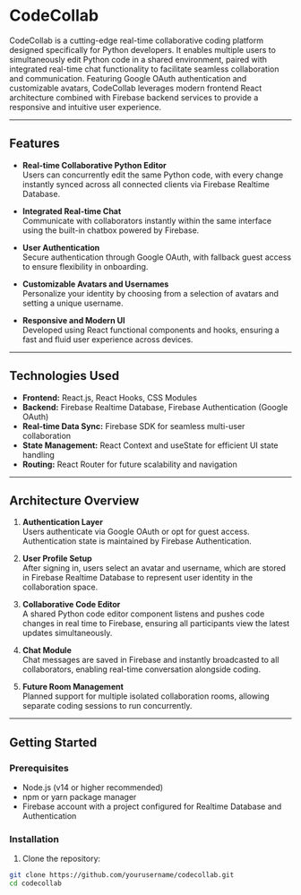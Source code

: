 # CodeCollab

CodeCollab is a cutting-edge real-time collaborative coding platform designed specifically for Python developers. It enables multiple users to simultaneously edit Python code in a shared environment, paired with integrated real-time chat functionality to facilitate seamless collaboration and communication. Featuring Google OAuth authentication and customizable avatars, CodeCollab leverages modern frontend React architecture combined with Firebase backend services to provide a responsive and intuitive user experience.

---

## Features

- **Real-time Collaborative Python Editor**  
  Users can concurrently edit the same Python code, with every change instantly synced across all connected clients via Firebase Realtime Database.

- **Integrated Real-time Chat**  
  Communicate with collaborators instantly within the same interface using the built-in chatbox powered by Firebase.

- **User Authentication**  
  Secure authentication through Google OAuth, with fallback guest access to ensure flexibility in onboarding.

- **Customizable Avatars and Usernames**  
  Personalize your identity by choosing from a selection of avatars and setting a unique username.

- **Responsive and Modern UI**  
  Developed using React functional components and hooks, ensuring a fast and fluid user experience across devices.

---

## Technologies Used

- **Frontend:** React.js, React Hooks, CSS Modules  
- **Backend:** Firebase Realtime Database, Firebase Authentication (Google OAuth)  
- **Real-time Data Sync:** Firebase SDK for seamless multi-user collaboration  
- **State Management:** React Context and useState for efficient UI state handling  
- **Routing:** React Router for future scalability and navigation  

---

## Architecture Overview

1. **Authentication Layer**  
   Users authenticate via Google OAuth or opt for guest access. Authentication state is maintained by Firebase Authentication.

2. **User Profile Setup**  
   After signing in, users select an avatar and username, which are stored in Firebase Realtime Database to represent user identity in the collaboration space.

3. **Collaborative Code Editor**  
   A shared Python code editor component listens and pushes code changes in real time to Firebase, ensuring all participants view the latest updates simultaneously.

4. **Chat Module**  
   Chat messages are saved in Firebase and instantly broadcasted to all collaborators, enabling real-time conversation alongside coding.

5. **Future Room Management**  
   Planned support for multiple isolated collaboration rooms, allowing separate coding sessions to run concurrently.

---

## Getting Started

### Prerequisites

- Node.js (v14 or higher recommended)  
- npm or yarn package manager  
- Firebase account with a project configured for Realtime Database and Authentication

### Installation

1. Clone the repository:

```bash
git clone https://github.com/yourusername/codecollab.git
cd codecollab

